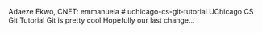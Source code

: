 Adaeze Ekwo, CNET: emmanuela # uchicago-cs-git-tutorial
UChicago CS Git Tutorial
Git is pretty cool
Hopefully our last change...
